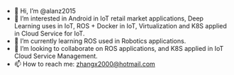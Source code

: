 - 👋 Hi, I’m @alanz2015
- 👀 I’m interested in Android in IoT retail market applications, Deep Learning uses in IoT, ROS + Docker in IoT, Virtualization and K8S applied in Cloud Service for IoT.
- 🌱 I’m currently learning ROS used in Robotics applications.
- 💞️ I’m looking to collaborate on ROS applications, and K8S applied in IoT Cloud Service Management.
- 📫 How to reach me: zhangx2000@hotmail.com

<!---
alanz2015/alanz2015 is a ✨ special ✨ repository because its `README.md` (this file) appears on your GitHub profile.
You can click the Preview link to take a look at your changes.
--->
